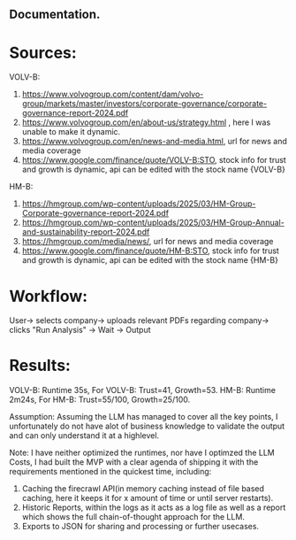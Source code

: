## Documentation.

# Sources:
VOLV-B:
1. https://www.volvogroup.com/content/dam/volvo-group/markets/master/investors/corporate-governance/corporate-governance-report-2024.pdf
2. https://www.volvogroup.com/en/about-us/strategy.html , here I was unable to make it dynamic.
3. https://www.volvogroup.com/en/news-and-media.html, url for news and media coverage
4. https://www.google.com/finance/quote/VOLV-B:STO, stock info for trust and growth is dynamic, api can be edited with the stock name {VOLV-B}

HM-B:
1. https://hmgroup.com/wp-content/uploads/2025/03/HM-Group-Corporate-governance-report-2024.pdf
2. https://hmgroup.com/wp-content/uploads/2025/03/HM-Group-Annual-and-sustainability-report-2024.pdf
3. https://hmgroup.com/media/news/, url for news and media coverage
4. https://www.google.com/finance/quote/HM-B:STO, stock info for trust and growth is dynamic, api can be edited with the stock name {HM-B} 

# Workflow:
User-> selects company-> uploads relevant PDFs regarding company-> clicks "Run Analysis" -> Wait -> Output

# Results:
VOLV-B: Runtime 35s, For VOLV-B: Trust=41, Growth=53. 
HM-B: Runtime 2m24s, For HM-B: Trust=55/100, Growth=25/100.

Assumption: Assuming the LLM has managed to cover all the key points, I unfortunately do not have alot of business knowledge to validate the output and can only understand it at a highlevel.


Note: I have neither optimized the runtimes, nor have I optimzed the LLM Costs, I had built the MVP with a clear agenda of shipping it with the requirements mentioned in the quickest time, including:
1. Caching the firecrawl API(in memory caching instead of file based caching, here it keeps it for x amount of time or until server restarts).
2. Historic Reports, within the logs as it acts as a log file as well as a report which shows the full chain-of-thought approach for the LLM.
3. Exports to JSON for sharing and processing or further usecases.
